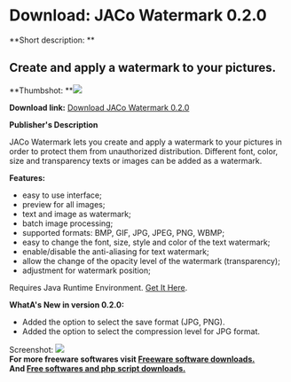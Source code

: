 # Download: JACo Watermark 0.2.0

**Short description: **

## Create and apply a watermark to your pictures.

  
**Thumbshot: **![](http://www.freewarefiles.com/screenshot/jacowtrmrk_md.jpg)   
  
**Download link:** [Download JACo Watermark 0.2.0](http://freesoftwares.boysofts.com/JACo-Watermark_program_69156.html)  
  

**Publisher's Description**  
  

JACo Watermark lets you create and apply a watermark to your pictures in order
to protect them from unauthorized distribution. Different font, color, size
and transparency texts or images can be added as a watermark.

**Features:**

  * easy to use interface; 
  * preview for all images; 
  * text and image as watermark; 
  * batch image processing; 
  * supported formats: BMP, GIF, JPG, JPEG, PNG, WBMP; 
  * easy to change the font, size, style and color of the text watermark; 
  * enable/disable the anti-aliasing for text watermark; 
  * allow the change of the opacity level of the watermark (transparency); 
  * adjustment for watermark position; 

Requires Java Runtime Environment. [Get It
Here](http://www.java.com/en/download/manual.jsp).

**WhatA's New in version 0.2.0:**

  * Added the option to select the save format (JPG, PNG). 
  * Added the option to select the compression level for JPG format. 

  
  
Screenshot: ![](http://www.freewarefiles.com/screenshot/jacowtrmrk.jpg)  
**For more freeware softwares visit [Freeware software downloads.](http://freesoftwares.boysofts.com/)**   
**And [Free softwares and php script downloads.](http://www.boysofts.com/)**

